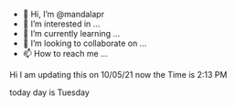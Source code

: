 - 👋 Hi, I’m @mandalapr
- 👀 I’m interested in ...
- 🌱 I’m currently learning ...
- 💞️ I’m looking to collaborate on ...
- 📫 How to reach me ...

 Hi I am updating this on 10/05/21
now the Time is 2:13 PM
<!---
mandalapr/mandalapr is a ✨ special ✨ repository because its `README.md` (this file) appears on your GitHub profile.
You can click the Preview link to take a look at your changes.
--->
today day is Tuesday
